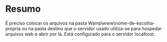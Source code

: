 # Resumo

É preciso colocar os arquivos na pasta Wamp\www\nome-de-escolha-propria ou na pasta destino que o servidor usado utiliza-se para hospedar arquivos web e abrir por lá.
Está configurado para o servidor localhost.
